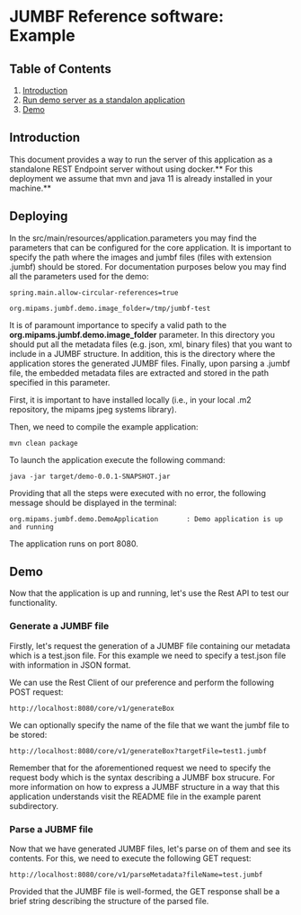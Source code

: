 # JUMBF Reference software: Example

## Table of Contents

1. [Introduction](#intro)
2. [Run demo server as a standalon application](#deployment)
3. [Demo](#demo)


## Introduction <a name="intro"></a>

This document provides a way to run the server of this application as a standalone REST Endpoint server without using docker.** For this deployment we assume that mvn and java 11 is already installed in your machine.**

## Deploying <a name="deployment"></a>

In the src/main/resources/application.parameters you may find the parameters that can be configured for the core application. It is important to specify the path where the images and jumbf files (files with extension .jumbf) should be stored. For documentation purposes below you may find all the parameters used for the demo:

```
spring.main.allow-circular-references=true

org.mipams.jumbf.demo.image_folder=/tmp/jumbf-test
```

It is of paramount importance to specify a valid path to the **org.mipams.jumbf.demo.image_folder** parameter. In this directory you should put all the metadata files (e.g. json, xml, binary files) that you want to include in a JUMBF structure. In addition, this is the directory where the application stores the generated JUMBF files. Finally, upon parsing a .jumbf file, the embedded metadata files are extracted and stored in the path specified in this parameter.

First, it is important to have installed locally (i.e., in your local .m2 repository, the mipams jpeg systems library).

Then, we need to compile the example application:

```
mvn clean package
```

To launch the application execute the following command:

```
java -jar target/demo-0.0.1-SNAPSHOT.jar
```

Providing that all the steps were executed with no error, the following message should be displayed in the terminal:

```
org.mipams.jumbf.demo.DemoApplication       : Demo application is up and running
```

The application runs on port 8080.

## Demo <a name="demo"></a>

Now that the application is up and running, let's use the Rest API to test our functionality. 

### Generate a JUMBF file

Firstly, let's request the generation of a JUMBF file containing our metadata which is a test.json file. 
For this example we need to specify a test.json file with information in JSON format.

We can use the Rest Client of our preference and perform the following POST request:

```
http://localhost:8080/core/v1/generateBox
```

We can optionally specify the name of the file that we want the jumbf file to be stored:

```
http://localhost:8080/core/v1/generateBox?targetFile=test1.jumbf
```
Remember that for the aforementioned request we need to specify the request body which is the syntax describing a JUMBF box strucure. For more information on how to express a JUMBF structure in a way that this application understands visit the README file in the example parent subdirectory.

### Parse a JUBMF file

Now that we have generated JUMBF files, let's parse on of them and see its contents. For this, we need to execute the following GET request:

```
http://localhost:8080/core/v1/parseMetadata?fileName=test.jumbf
```

Provided that the JUMBF file is well-formed, the GET response shall be a brief string describing the structure of the parsed file.